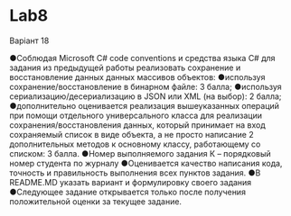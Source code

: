 # Lab8

Варіант 18 

●Соблюдая  Microsoft C# code conventions и средства языка C# для задания из предыдущей работы реализовать сохранение и восстановление данных данных массивов объектов:
●используя сохранение/восстановление в бинарном файле: 3 балла;
●используя сериализацию/десериализацию в JSON или XML (на выбор): 2 балла;
●дополнительно оценивается реализация вышеуказанных операций при помощи отдельного универсального класса для реализации сохранения/восстановления данных, который принимает на вход сохраняемый список в виде объекта, а не просто написание 2 дополнительных методов к основному классу, работающему со списком: 3 балла.
●Номер выполняемого задания К – порядковый номер студента по журналу
●Оценивается качество написания кода, точность и правильность выполнения всех пунктов задания.
●В README.MD указать вариант и формулировку своего задания
●Следующее задание открывается только после получения положительной оценки за текущее задание.
